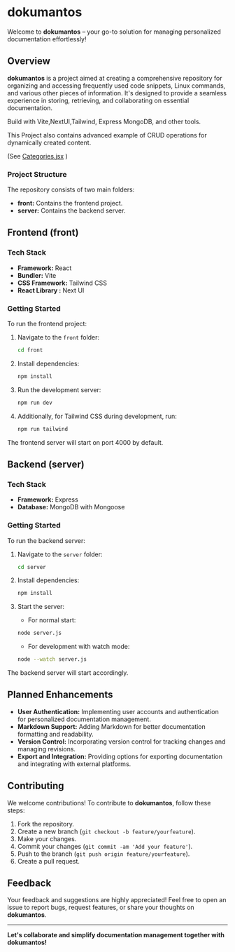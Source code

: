 # dokumantos

Welcome to **dokumantos** – your go-to solution for managing personalized documentation effortlessly!

## Overview

**dokumantos** is a project aimed at creating a comprehensive repository for organizing and accessing frequently used code snippets, Linux commands, and various other pieces of information. It's designed to provide a seamless experience in storing, retrieving, and collaborating on essential documentation.

Build with Vite,NextUI,Tailwind, Express MongoDB, and other tools.

This Project also contains advanced example of CRUD operations for dynamically created content.

(See [Categories.jsx](https://github.com/ahgsql/dokumantos/blob/main/front/src/pages/Categories.jsx) )

### Project Structure

The repository consists of two main folders:

- **front:** Contains the frontend project.
- **server:** Contains the backend server.

## Frontend (front)

### Tech Stack

- **Framework:** React
- **Bundler:** Vite
- **CSS Framework:** Tailwind CSS
- **React Library :** Next UI

### Getting Started

To run the frontend project:

1. Navigate to the `front` folder:

   ```bash
   cd front
   ```

2. Install dependencies:

   ```bash
   npm install
   ```

3. Run the development server:

   ```bash
   npm run dev
   ```

4. Additionally, for Tailwind CSS during development, run:
   ```bash
   npm run tailwind
   ```

The frontend server will start on port 4000 by default.

## Backend (server)

### Tech Stack

- **Framework:** Express
- **Database:** MongoDB with Mongoose

### Getting Started

To run the backend server:

1. Navigate to the `server` folder:

   ```bash
   cd server
   ```

2. Install dependencies:

   ```bash
   npm install
   ```

3. Start the server:
   - For normal start:
   ```bash
   node server.js
   ```
   - For development with watch mode:
   ```bash
   node --watch server.js
   ```

The backend server will start accordingly.

## Planned Enhancements

- **User Authentication:** Implementing user accounts and authentication for personalized documentation management.
- **Markdown Support:** Adding Markdown for better documentation formatting and readability.
- **Version Control:** Incorporating version control for tracking changes and managing revisions.
- **Export and Integration:** Providing options for exporting documentation and integrating with external platforms.

## Contributing

We welcome contributions! To contribute to **dokumantos**, follow these steps:

1. Fork the repository.
2. Create a new branch (`git checkout -b feature/yourfeature`).
3. Make your changes.
4. Commit your changes (`git commit -am 'Add your feature'`).
5. Push to the branch (`git push origin feature/yourfeature`).
6. Create a pull request.

## Feedback

Your feedback and suggestions are highly appreciated! Feel free to open an issue to report bugs, request features, or share your thoughts on **dokumantos**.

---

**Let's collaborate and simplify documentation management together with dokumantos!**
